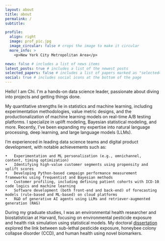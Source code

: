 ```yaml
---
layout: about
title: about
permalink: /
subtitle: 

profile:
  align: right
  image: prof_pic.jpg
  image_circular: false # crops the image to make it circular
  more_info: >
    <p>New York City Metropolitan Area</p>

news: false # includes a list of news items
latest_posts: true # includes a list of the newest posts
selected_papers: false # includes a list of papers marked as "selected={true}"
social: true # includes social icons at the bottom of the page
---
```


Hello! I am Chi. I'm a hands-on data science leader, passionate about diving into projects and getting things done.

My quantitative strengths lie in statistics and machine learning, including experimentation methodologies, value metric designs, and the productionalization of machine learning models on real-time A/B testing platforms. I specialize in uplift modeling, Bayesian statistical modeling, and more. Recently, I’ve been expanding my expertise into natural language processing, deep learning, and large language models (LLMs).

I’m experienced in leading data science teams and digital product development, with notable achievements such as:

	•	Experimentation and ML personalization (e.g., omnichannel, content, timing optimization)
	•	Identifying high-value customer segments using propensity and uplift scores
	•	Developing Python-based campaign performance measurement frameworks using frequentist and Bayesian methods
	•	Customer profiling, including defining patient cohorts with ICD-10 code logics and machine learning
	•	Software development (both front-end and back-end) of forecasting models (rule-based and ML-based) on cloud platforms
	•	R&D of generative AI agents using LLMs and retriever-augmented generation (RAG)


During my graduate studies, I was an environmental health researcher and biostatistician at Harvard, focusing on environmental pesticide exposure and health risk simulation using statistical models. My doctoral [dissertation](https://dash.harvard.edu/bitstream/handle/1/37945631/CHANG-DISSERTATION-2018.pdf?sequence=3) explored the link between sub-lethal pesticide exposure, honeybee colony collapse disorder (CCD), and human health using novel biomarkers.
